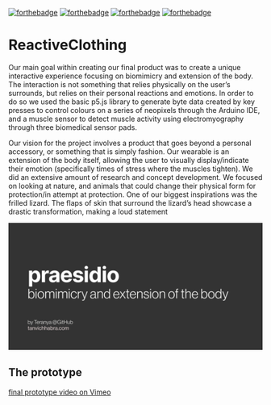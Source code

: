 [![forthebadge](https://forthebadge.com/images/badges/built-with-love.svg)](https://forthebadge.com)  [![forthebadge](https://forthebadge.com/images/badges/cc-0.svg)](https://forthebadge.com) [![forthebadge](https://forthebadge.com/images/badges/made-with-c-plus-plus.svg)](https://forthebadge.com) [![forthebadge](https://forthebadge.com/images/badges/made-with-javascript.svg)](https://forthebadge.com)
# ReactiveClothing

Our main goal within creating our final product was to create a unique interactive experience focusing on biomimicry and extension of the body. The interaction is not something that relies physically on the user’s surrounds, but relies on their personal reactions and emotions. In order to do so we used the basic p5.js library to generate byte data created by key presses to control colours on a series of neopixels through the Arduino IDE, and a muscle sensor to detect muscle activity using electromyography through three biomedical sensor pads.


Our vision for the project involves a product that goes beyond a personal accessory, or something that is simply fashion. Our wearable is an extension of the body itself, allowing the user to visually display/indicate their emotion (specifically times of stress where the muscles tighten). We did an extensive amount of research and concept development. We focused on looking at nature, and animals that could change their physical form for protection/in attempt at protection. One of our biggest inspirations was the frilled lizard. The flaps of skin that surround the lizard’s head showcase a drastic transformation, making a loud statement


![GtiHub cover for tool:kit](images/rective.png)

## The prototype
[final prototype video on Vimeo](https://vimeo.com/388356892)
